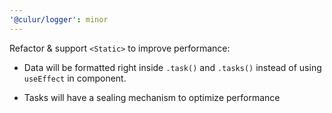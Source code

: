 ```yaml
---
'@culur/logger': minor
---
```


Refactor & support `<Static>` to improve performance:

- Data will be formatted right inside `.task()` and `.tasks()` instead of using `useEffect` in component.

- Tasks will have a sealing mechanism to optimize performance
